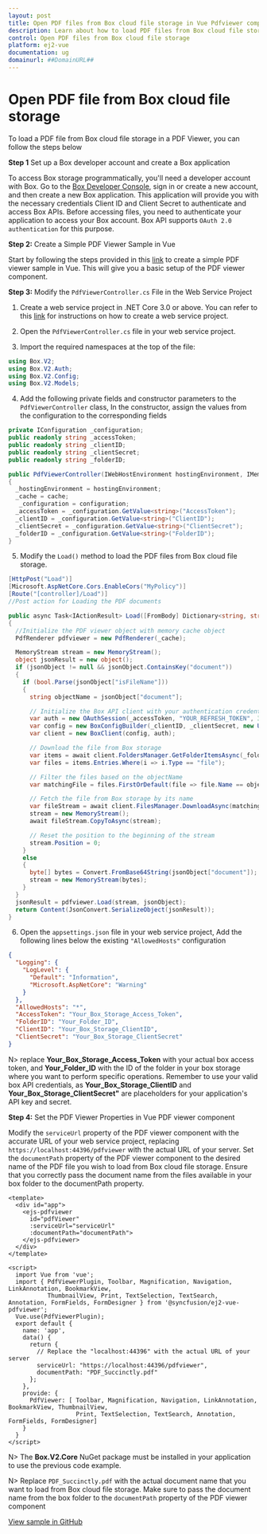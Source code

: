 ```yaml
---
layout: post
title: Open PDF files from Box cloud file storage in Vue Pdfviewer component | Syncfusion
description: Learn about how to load PDF files from Box cloud file storage in Syncfusion Vue Pdfviewer component of Syncfusion Essential JS 2 and more.
control: Open PDF files from Box cloud file storage
platform: ej2-vue
documentation: ug
domainurl: ##DomainURL##
---
```


# Open PDF file from Box cloud file storage

To load a PDF file from Box cloud file storage in a PDF Viewer, you can follow the steps below

**Step 1** Set up a Box developer account and create a Box application

To access Box storage programmatically, you'll need a developer account with Box. Go to the [Box Developer Console](https://developer.box.com/), sign in or create a new account, and then create a new Box application. This application will provide you with the necessary credentials Client ID and Client Secret to authenticate and access Box APIs. Before accessing files, you need to authenticate your application to access your Box account. Box API supports `OAuth 2.0 authentication` for this purpose.

**Step 2:** Create a Simple PDF Viewer Sample in Vue

Start by following the steps provided in this [link](https://ej2.syncfusion.com/vue/documentation/pdfviewer/getting-started) to create a simple PDF viewer sample in Vue. This will give you a basic setup of the PDF viewer component.

**Step 3:** Modify the `PdfViewerController.cs` File in the Web Service Project

1. Create a web service project in .NET Core 3.0 or above. You can refer to this [link](https://www.syncfusion.com/kb/11063/how-to-create-pdf-viewer-web-service-in-net-core-3-0-and-above) for instructions on how to create a web service project.

2. Open the `PdfViewerController.cs` file in your web service project.

3. Import the required namespaces at the top of the file:

```csharp
using Box.V2;
using Box.V2.Auth;
using Box.V2.Config;
using Box.V2.Models;
```

4. Add the following private fields and constructor parameters to the `PdfViewerController` class, In the constructor, assign the values from the configuration to the corresponding fields

```csharp
private IConfiguration _configuration;
public readonly string _accessToken;
public readonly string _clientID;
public readonly string _clientSecret;
public readonly string _folderID;

public PdfViewerController(IWebHostEnvironment hostingEnvironment, IMemoryCache cache, IConfiguration configuration)
{
  _hostingEnvironment = hostingEnvironment;
  _cache = cache;
   _configuration = configuration;
  _accessToken = _configuration.GetValue<string>("AccessToken");
  _clientID = _configuration.GetValue<string>("ClientID");
  _clientSecret = _configuration.GetValue<string>("ClientSecret");
  _folderID = _configuration.GetValue<string>("FolderID");
}
```

5. Modify the `Load()` method to load the PDF files from Box cloud file storage.

```csharp
[HttpPost("Load")]
[Microsoft.AspNetCore.Cors.EnableCors("MyPolicy")]
[Route("[controller]/Load")]
//Post action for Loading the PDF documents 

public async Task<IActionResult> Load([FromBody] Dictionary<string, string> jsonObject)
{
  //Initialize the PDF viewer object with memory cache object
  PdfRenderer pdfviewer = new PdfRenderer(_cache);

  MemoryStream stream = new MemoryStream();
  object jsonResult = new object();
  if (jsonObject != null && jsonObject.ContainsKey("document"))
  {
    if (bool.Parse(jsonObject["isFileName"])) 
    {
      string objectName = jsonObject["document"];

      // Initialize the Box API client with your authentication credentials
      var auth = new OAuthSession(_accessToken, "YOUR_REFRESH_TOKEN", 3600, "bearer");
      var config = new BoxConfigBuilder(_clientID, _clientSecret, new Uri("http://boxsdk")).Build();
      var client = new BoxClient(config, auth);

      // Download the file from Box storage
      var items = await client.FoldersManager.GetFolderItemsAsync(_folderID, 1000, autoPaginate: true);
      var files = items.Entries.Where(i => i.Type == "file");

      // Filter the files based on the objectName
      var matchingFile = files.FirstOrDefault(file => file.Name == objectName);

      // Fetch the file from Box storage by its name
      var fileStream = await client.FilesManager.DownloadAsync(matchingFile.Id);
      stream = new MemoryStream();
      await fileStream.CopyToAsync(stream);

      // Reset the position to the beginning of the stream
      stream.Position = 0;
    }
    else
    {
      byte[] bytes = Convert.FromBase64String(jsonObject["document"]);
      stream = new MemoryStream(bytes);
    }
  }
  jsonResult = pdfviewer.Load(stream, jsonObject);
  return Content(JsonConvert.SerializeObject(jsonResult));
}
```

6. Open the `appsettings.json` file in your web service project, Add the following lines below the existing `"AllowedHosts"` configuration

```json
{
  "Logging": {
    "LogLevel": {
      "Default": "Information",
      "Microsoft.AspNetCore": "Warning"
    }
  },
  "AllowedHosts": "*",
  "AccessToken": "Your_Box_Storage_Access_Token",
  "FolderID": "Your_Folder_ID",
  "ClientID": "Your_Box_Storage_ClientID",
  "ClientSecret": "Your_Box_Storage_ClientSecret"
}
```

N> replace **Your_Box_Storage_Access_Token** with your actual box access token, and **Your_Folder_ID** with the ID of the folder in your box storage where you want to perform specific operations. Remember to use your valid box API credentials, as **Your_Box_Storage_ClientID** and **Your_Box_Storage_ClientSecret"** are placeholders for your application's API key and secret.

**Step 4:**  Set the PDF Viewer Properties in Vue PDF viewer component

Modify the `serviceUrl` property of the PDF viewer component with the accurate URL of your web service project, replacing `https://localhost:44396/pdfviewer` with the actual URL of your server. Set the `documentPath` property of the PDF viewer component to the desired name of the PDF file you wish to load from Box cloud file storage. Ensure that you correctly pass the document name from the files available in your box folder to the documentPath property.

```
<template>
  <div id="app">
    <ejs-pdfviewer
      id="pdfViewer"
      :serviceUrl="serviceUrl"
      :documentPath="documentPath">
    </ejs-pdfviewer>
  </div>
</template>

<script>
  import Vue from 'vue';
  import { PdfViewerPlugin, Toolbar, Magnification, Navigation, LinkAnnotation, BookmarkView, 
           ThumbnailView, Print, TextSelection, TextSearch, Annotation, FormFields, FormDesigner } from '@syncfusion/ej2-vue-pdfviewer';
  Vue.use(PdfViewerPlugin);
  export default {
    name: 'app',
    data() {
      return {
        // Replace the "localhost:44396" with the actual URL of your server
        serviceUrl: "https://localhost:44396/pdfviewer",
        documentPath: "PDF_Succinctly.pdf"
      };
    },
    provide: {
      PdfViewer: [ Toolbar, Magnification, Navigation, LinkAnnotation, BookmarkView, ThumbnailView, 
                   Print, TextSelection, TextSearch, Annotation, FormFields, FormDesigner]
    }
  }
</script>

```

N> The **Box.V2.Core** NuGet package must be installed in your application to use the previous code example.

N> Replace `PDF_Succinctly.pdf` with the actual document name that you want to load from Box cloud file storage. Make sure to pass the document name from the box folder to the `documentPath` property of the PDF viewer component

[View sample in GitHub](https://github.com/SyncfusionExamples/open-save-pdf-documents-in-box-cloud-file-storage)